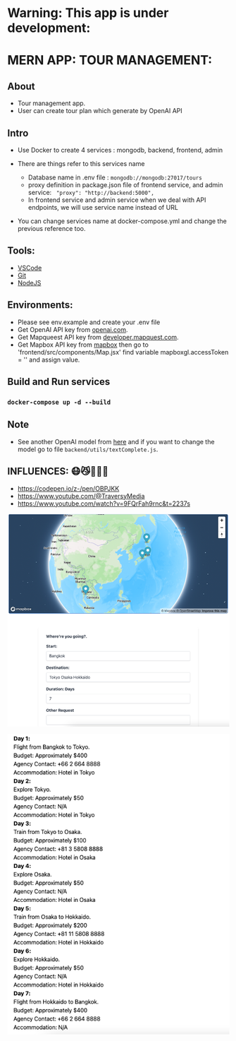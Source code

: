 # Warning: This app is under development:

# MERN APP: TOUR MANAGEMENT:

## About

- Tour management app.
- User can create tour plan which generate by OpenAI API

## Intro

- Use Docker to create 4 services : mongodb, backend, frontend, admin
- There are things refer to this services name

  - Database name in .env file : `mongodb://mongodb:27017/tours`
  - proxy definition in package.json file of frontend service, and admin service: ` "proxy": "http://backend:5000",`
  - In frontend service and admin service when we deal with API endpoints, we will use service name instead of URL

- You can change services name at docker-compose.yml and change the previous reference too.

## Tools:

- [VSCode](https://code.visualstudio.com/download)
- [Git](https://git-scm.com/downloads)
- [NodeJS](https://nodejs.org/en/download/)

## Environments:

- Please see env.example and create your .env file
- Get OpenAI API key from [openai.com](https://openai.com/).
- Get Mapqueest API key from [developer.mapquest.com](https://developer.mapquest.com/user/login).
- Get Mapbox API key from [mapbox](https://www.mapbox.com/) then go to 'frontend/src/components/Map.jsx' find variable mapboxgl.accessToken = '' and assign value.

## Build and Run services

### `docker-compose up -d --build`

## Note

- See another OpenAI model from [here](https://platform.openai.com/docs/models/overview) and if you want to change the model go to file `backend/utils/textComplete.js`.

## INFLUENCES: 😷😼🙏🙏🙏

- https://codepen.io/z-/pen/OBPJKK
- https://www.youtube.com/@TraversyMedia
- https://www.youtube.com/watch?v=9FQrFah9rnc&t=2237s

![Model](https://github.com/Suzanoo/Tour-Plan-AI/blob/main/frontend/src/public/img/prompt.png)

![Model](https://github.com/Suzanoo/Tour-Plan-AI/blob/main/frontend/src/public/img/response.png)
